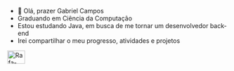- 👋 Olá, prazer Gabriel Campos
- Graduando em Ciência da Computação
- Estou estudando Java, em busca de me tornar um desenvolvedor back-end
- Irei compartilhar o meu progresso, atividades e projetos
<img align="center" alt="Rafa-CSS" height="30" width="40" src="https://cdn.jsdelivr.net/gh/devicons/devicon@latest/icons/java/java-original.svg">
